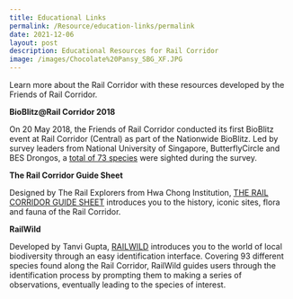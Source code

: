 ```yaml
---
title: Educational Links
permalink: /Resource/education-links/permalink
date: 2021-12-06
layout: post
description: Educational Resources for Rail Corridor
image: /images/Chocolate%20Pansy_SBG_XF.JPG
---
```

Learn more about the Rail Corridor with these resources developed by the Friends of Rail Corridor. 

**BioBlitz@Rail Corridor 2018**

On 20 May 2018, the Friends of Rail Corridor conducted its first BioBlitz event at Rail Corridor (Central) as part of the Nationwide BioBlitz. Led by survey leaders from National University of Singapore, ButterflyCircle and BES Drongos, a [total of 73 species](https://www.nparks.gov.sg/-/media/rail-corridor/rc-resources/bioblitz-results.ashx) were sighted during the survey. 

**The Rail Corridor Guide Sheet**

Designed by The Rail Explorers from Hwa Chong Institution, [THE RAIL CORRIDOR GUIDE SHEET](https://www.nparks.gov.sg/-/media/rail-corridor/rc-resources/trifold-guidesheet.ashx) introduces you to the history, iconic sites, flora and fauna of the Rail Corridor. 


**RailWild**

Developed by Tanvi Gupta, [RAILWILD](http://railwild.org/) introduces you to the world of local biodiversity through an easy identification interface. Covering 93 different species found along the Rail Corridor, RailWild guides users through the identification process by prompting them to making a series of observations, eventually leading to the species of interest.
